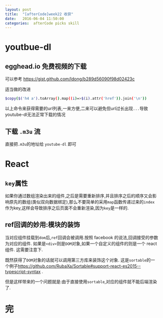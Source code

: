 ```yaml
---
layout: post
title:  "[afterCode]week22 收获"
date:   2016-06-04 11:50:00
categories:  afterCode picks skill
---
```



# youtbue-dl

## egghead.io 免费视频的下载
可以参考 <https://gist.github.com/ldong/b289d56090f98d02423c>

适当做的改进

```bash
$copy($('h4 a').toArray().map((i)=>$(i).attr('href')).join('\n'))
```
以上命令来获得需要的url列表,一来方便,二来可以避免但url过长出现`...`导致youtube-dl无法正常下载的情况

## 下载 `.m3u` 流

直接把`.m3u`的地址给 `youtube-dl` 即可

# React

## `key`属性

如果你通过数组渲染出来的组件,之后是需要重新排序,并且排序之后的顺序又会影响原先的数组(类似双向数据绑定),那么不要简单的采用`map`函数传递过来的`index`作为key,这样会导致排序之后页面不会重新渲染,因为`key`是一样的.

## ref回调的妙用:模块的装饰

当对应组件挂载到`dom`后,`ref`回调会被调用.按照 facebook 的说法,回调接受的参数为对应的组件. 如果是`<div>`则是`DOM`对象,如果一个自定义的组件的则是一个 react 组件. 这需要注意下.

既然获得了`DOM`对象的话就可以调用第三方库来装饰这个对象. 这是`sortable`的一个例子<https://github.com/RubaXa/Sortable#support-react-es2015--typescript-syntax> .

但是这样带来的一个问题就是:由于直接使用`sortable`,对应的组件就不能后端渲染了.


# 完
